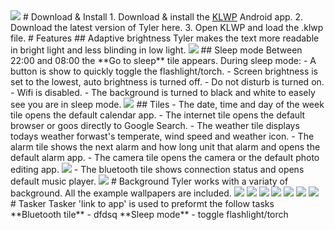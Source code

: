 <img src="Mockups/Screen recordings/intro anim.gif">
# Download & Install
1. Download & install the <a href="https://play.google.com/store/apps/details?id=org.kustom.wallpaper&hl=en_US&gl=US">KLWP</a> Android app.
2. Download the latest version of Tyler here.
3. Open KLWP and load the .klwp file.
# Features
## Adaptive brightness
Tyler makes the text more readable in bright light and less blinding in low light.
<img src="Mockups/GIFS/adaptive brightness.gif">
## Sleep mode
Between 22:00 and 08:00 the **Go to sleep** tile appears.
During sleep mode:
- A button is show to quickly toggle the flashlight/torch.
- Screen brightness is set to the lowest, auto brightness is turned off.
- Do not disturb is turned on.
- Wifi is disabled.
- The background is turned to black and white to easely see you are in sleep mode.
<img src="Mockups/GIFS/sleep mode.gif">
## Tiles
- The date, time and day of the week tile opens the default calendar app.
- The internet tile opens the default browser or goos directly to Google Search.
- The weather tile displays todays weather forwast's temperate, wind speed and weather icon.
- The alarm tile shows the next alarm and how long unit that alarm and opens the default alarm app.
- The camera tile opens the camera or the default photo editing app.
<img src="Mockups/GIFS/alarm.gif">
- The bluetooth tile shows connection status and opens default music player.
<img src="Mockups/GIFS/bluetooth.gif">
# Background
Tyler works with a variaty of background.
All the example wallpapers are included.
<img src="Mockups/Screenshots/Wallpapers/turquoise leaves.png">
<img src="Mockups/Screenshots/Wallpapers/black sand.png">
<img src="Mockups/Screenshots/Wallpapers/black leaf.png">
<img src="Mockups/Screenshots/Wallpapers/black stone.png">
<img src="Mockups/Screenshots/Wallpapers/green leaves.png">
<img src="Mockups/Screenshots/Wallpapers/pink mountain.png">
<img src="Mockups/Screenshots/Wallpapers/green yellow leaves.png">
# Tasker
Tasker 'link to app' is used to preformt the follow tasks
**Bluetooth tile**
- dfdsq
**Sleep mode**
- toggle flashlight/torch
